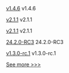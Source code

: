 
[v1.4.6](https://github.com/hyperledger/firefly-common/releases/tag/v1.4.6) v1.4.6

[v2.1.1](https://github.com/hyperledger/aries-framework-kotlin/releases/tag/v2.1.1) v2.1.1

[v2.1.1](https://github.com/hyperledger/aries-framework-swift/releases/tag/v2.1.1) v2.1.1

[24.2.0-RC3](https://github.com/hyperledger/besu/releases/tag/24.2.0-RC3) 24.2.0-RC3

[v1.3.0-rc.1](https://github.com/hyperledger/firefly-cli/releases/tag/v1.3.0-rc.1) v1.3.0-rc.1


[See more >>>](https://start-here.hyperledger.org/releases)
